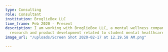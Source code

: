 ```yaml
---
type: Consulting
role: Consultant
institution: BroglieBox LLC
time_frame: Feb 2020 - Present
description: I am working with BroglieBox LLC, a mental wellness company, on market
  research and product development related to student mental healthcare.
image_url: "/uploads/Screen Shot 2020-02-17 at 12.19.58 AM.png"

---
```

